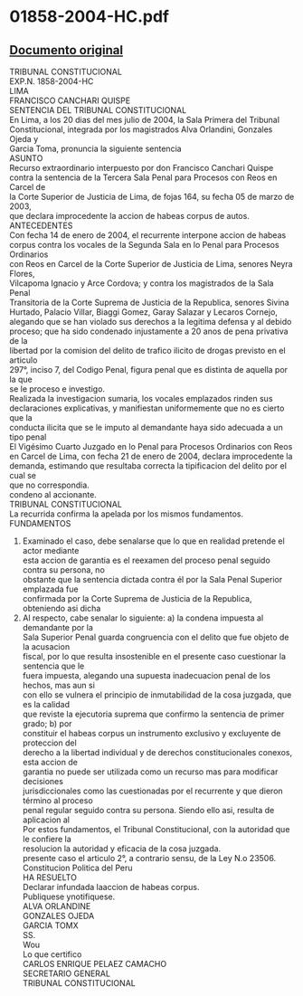 
01858-2004-HC.pdf
=================
  
[Documento original](https://tc.gob.pe/jurisprudencia/2005/01858-2004-HC.pdf)  
---  
TRIBUNAL CONSTITUCIONAL  
EXP.N. 1858-2004-HC  
LIMA  
FRANCISCO CANCHARI QUISPE  
SENTENCIA DEL TRIBUNAL CONSTITUCIONAL  
En Lima, a los 20 dias del mes julio de 2004, la Sala Primera del Tribunal  
Constitucional, integrada por los magistrados Alva Orlandini, Gonzales Ojeda y  
Garcia Toma, pronuncia la siguiente sentencia  
ASUNTO  
Recurso extraordinario interpuesto por don Francisco Canchari Quispe  
contra la sentencia de la Tercera Sala Penal para Procesos con Reos en Carcel de  
la Corte Superior de Justicia de Lima, de fojas 164, su fecha 05 de marzo de 2003,  
que declara improcedente la accion de habeas corpus de autos.  
ANTECEDENTES  
Con fecha 14 de enero de 2004, el recurrente interpone accion de habeas  
corpus contra los vocales de la Segunda Sala en lo Penal para Procesos Ordinarios  
con Reos en Carcel de la Corte Superior de Justicia de Lima, senores Neyra Flores,  
Vilcapoma Ignacio y Arce Cordova; y contra los magistrados de la Sala Penal  
Transitoria de la Corte Suprema de Justicia de la Republica, senores Sivina  
Hurtado, Palacio Villar, Biaggi Gomez, Garay Salazar y Lecaros Cornejo,  
alegando que se han violado sus derechos a la legitima defensa y al debido  
proceso; que ha sido condenado injustamente a 20 anos de pena privativa de la  
libertad por la comision del delito de trafico ilicito de drogas previsto en el articulo  
297°, inciso 7, del Codigo Penal, figura penal que es distinta de aquella por la que  
se le proceso e investigo.  
Realizada la investigacion sumaria, los vocales emplazados rinden sus  
declaraciones explicativas, y manifiestan uniformemente que no es cierto que la  
conducta ilicita que se le imputo al demandante haya sido adecuada a un tipo penal  
El Vigésimo Cuarto Juzgado en lo Penal para Procesos Ordinarios con Reos  
en Carcel de Lima, con fecha 21 de enero de 2004, declara improcedente la  
demanda, estimando que resultaba correcta la tipificacion del delito por el cual se  
que no correspondia.  
condeno al accionante.  
TRIBUNAL CONSTITUCIONAL  
La recurrida confirma la apelada por los mismos fundamentos.  
FUNDAMENTOS  
1) Examinado el caso, debe senalarse que lo que en realidad pretende el actor mediante  
esta accion de garantia es el reexamen del proceso penal seguido contra su persona, no  
obstante que la sentencia dictada contra él por la Sala Penal Superior emplazada fue  
confirmada por la Corte Suprema de Justicia de la Republica, obteniendo asi dicha  
2) Al respecto, cabe senalar lo siguiente: a) la condena impuesta al demandante por la  
Sala Superior Penal guarda congruencia con el delito que fue objeto de la acusacion  
fiscal, por lo que resulta insostenible en el presente caso cuestionar la sentencia que le  
fuera impuesta, alegando una supuesta inadecuacion penal de los hechos, mas aun si  
con ello se vulnera el principio de inmutabilidad de la cosa juzgada, que es la calidad  
que reviste la ejecutoria suprema que confirmo la sentencia de primer grado; b) por  
constituir el habeas corpus un instrumento exclusivo y excluyente de proteccion del  
derecho a la libertad individual y de derechos constitucionales conexos, esta accion de  
garantia no puede ser utilizada como un recurso mas para modificar decisiones  
jurisdiccionales como las cuestionadas por el recurrente y que dieron término al proceso  
penal regular seguido contra su persona. Siendo ello asi, resulta de aplicacion al  
Por estos fundamentos, el Tribunal Constitucional, con la autoridad que le confiere la  
resolucion la autoridad y eficacia de la cosa juzgada.  
presente caso el articulo 2°, a contrario sensu, de la Ley N.o 23506.  
Constitucion Politica del Peru  
HA RESUELTO  
Declarar infundada laaccion de habeas corpus.  
Publiquese ynotifiquese.  
ALVA ORLANDINE  
GONZALES OJEDA  
GARCIA TOMX  
SS.  
Wou  
Lo que certifico  
CARLOS ENRIQUE PELAEZ CAMACHO  
SECRETARIO GENERAL  
TRIBUNAL CONSTITUCIONAL